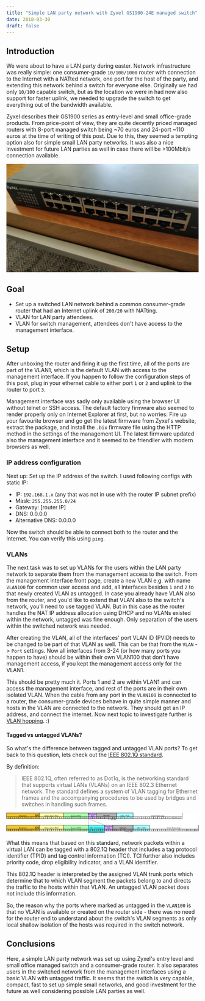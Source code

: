 ```yaml
---
title: "Simple LAN party network with Zyxel GS1900-24E managed switch"
date: 2018-03-30
draft: false
---
```


## Introduction

We were about to have a LAN party during easter. Network infrastructure was really simple: one consumer-grade `10/100/1000` router with connection to the Internet with a NATted network, one port for the host of the party, and extending this network behind a switch for everyone else. Originally we had only `10/100` capable switch, but as the location we were in had now also support for faster uplink, we needed to upgrade the switch to get everything out of the bandwidth available.

Zyxel describes their GS1900 series as entry-level and small office-grade products. From price-point of view, they are quite decently priced managed routers with 8-port managed switch being ~70 euros and 24-port ~110 euros at the time of writing of this post. Due to this, they seemed a tempting option also for simple small LAN party networks. It was also a nice investment for future LAN parties as well in case there will be >100Mbit/s connection available.

![](/img/zyxel.jpg)

## Goal

* Set up a switched LAN network behind a common consumer-grade router that had an Internet uplink of `200/20` with NATting.
* VLAN for LAN party attendees.
* VLAN for switch management, attendees don't have access to the management interface.

## Setup

After unboxing the router and firing it up the first time, all of the ports are part of the VLAN1, which is the default VLAN with access to the management interface. If you happen to follow the configuration steps of this post, plug in your ethernet cable to either port ```1``` or ```2``` and uplink to the router to port ```3```.

Management interface was sadly only available using the browser UI without telnet or SSH access. The default factory firmware also seemed to render properly only on Internet Explorer at first, but no worries: Fire up your favourite browser and go get the latest firmware from Zyxel's website, extract the package, and install the ```.bix``` firmware file using the HTTP method in the settings of the management UI. The latest firmware updated also the management interface and it seemed to be friendlier with modern browsers as well.

### IP address configuration

Next up: Set up the IP address of the switch. I used following configs with static IP:

* IP: ```192.168.1.x``` (any that was not in use with the router IP subnet prefix)
* Mask: ```255.255.255.0/24```
* Gateway: [router IP]
* DNS: 0.0.0.0
* Alternative DNS: 0.0.0.0

Now the switch should be able to connect both to the router and the Internet. You can verify this using ```ping```.

### VLANs

The next task was to set up VLANs for the users within the LAN party network to separate them from the management access to the switch. From the management interface front page, create a new VLAN e.g. with name ```VLAN100``` for common user access and add, all interfaces besides ```1``` and ```2``` to that newly created VLAN as untagged. In case you already have VLAN also from the router, and you'd like to extend that VLAN also to the switch's network, you'll need to use tagged VLAN. But in this case as the router handles the NAT IP address allocation using DHCP and no VLANs existed within the network, untagged was fine enough. Only separation of the users within the switched network was needed.

After creating the VLAN, all of the interfaces' port VLAN ID (PVID) needs to be changed to be part of that VLAN as well. This can be that from the ```VLAN``` -> ```Port``` settings. Now all interfaces from 3-24 (or how many ports you happen to have) should be within their own VLAN100 that don't have management access, if you kept the management access only for the VLAN1.

This should be pretty much it. Ports 1 and 2 are within VLAN1 and can access the management interface, and rest of the ports are in their own isolated VLAN. When the cable from any port in the `VLAN100` is connected to a router, the consumer-grade devices behave in quite simple manner and hosts in the VLAN are connected to the network. They should get an IP address, and connect the internet. Now next topic to investigate further is [VLAN hopping](https://en.wikipedia.org/wiki/VLAN_hopping). :)

#### Tagged vs untagged VLANs?

So what's the difference between tagged and untagged VLAN ports? To get back to this question, lets check out the [IEEE 802.1Q standard](https://en.wikipedia.org/wiki/IEEE_802.1Q).

By definition:

> IEEE 802.1Q, often referred to as Dot1q, is the networking standard that supports virtual LANs (VLANs) on an IEEE 802.3 Ethernet network. The standard defines a system of VLAN tagging for Ethernet frames and the accompanying procedures to be used by bridges and switches in handling such frames.

![](/img/640px-Ethernet_802.1Q.png)

What this means that based on this standard, network packets within a virtual LAN can be tagged with a 802.1Q header that includes a tag protocol identifier (TPID) and tag control information (TCI). TCI further also includes priority code, drop eligibility indicator, and a VLAN identifier.

This 802.1Q header is interpreted by the assigned VLAN trunk ports which determine that to which VLAN segment the packets belong to and directs the traffic to the hosts within that VLAN. An untagged VLAN packet does not include this information.

So, the reason why the ports where marked as untagged in the ```VLAN100``` is that no VLAN is available or created on the router side - there was no need for the router end to understand about the switch's VLAN segments as only local shallow isolation of the hosts was required in the switch network.

## Conclusions

Here, a simple LAN party network was set up using Zyxel's entry level and small office managed switch and a consumer-grade router. It also separates users in the switched network from the management interfaces using a basic VLAN with untagged traffic. It seems that the switch is very capable, compact, fast to set up simple small networks, and good investment for the future as well considering possible LAN parties as well.